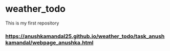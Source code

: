 # weather_todo
This is my first repository
### https://anushkamandal25.github.io/weather_todo/task_anushkamandal/webpage_anushka.html
